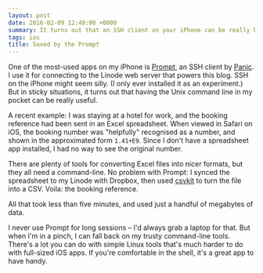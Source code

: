 ```yaml
---
layout: post
date: 2016-02-09 12:49:00 +0000
summary: It turns out that an SSH client on your iPhone can be really handy.
tags: ios
title: Saved by the Prompt
---
```


One of the most-used apps on my iPhone is [Prompt][prompt], an SSH client by [Panic][panic].
I use it for connecting to the Linode web server that powers this blog.
SSH on the iPhone might seem silly.
(I only ever installed it as an experiment.)
But in sticky situations, it turns out that having the Unix command line in my pocket can be really useful.

A recent example: I was staying at a hotel for work, and the booking reference had been sent in an Excel spreadsheet.
When viewed in Safari on iOS, the booking number was "helpfully" recognised as a number, and shown in the approximated form `1.41+E9`.
Since I don't have a spreadsheet app installed, I had no way to see the original number.

There are plenty of tools for converting Excel files into nicer formats, but they all need a command-line.
No problem with Prompt: I synced the spreadsheet to my Linode with Dropbox, then used [csvkit][csvkit] to turn the file into a CSV.
Voila: the booking reference.

All that took less than five minutes, and used just a handful of megabytes of data.

I never use Prompt for long sessions &ndash; I'd always grab a laptop for that.
But when I'm in a pinch, I can fall back on my trusty command-line tools.
There's a lot you can do with simple Linux tools that's much harder to do with full-sized iOS apps.
If you're comfortable in the shell, it's a great app to have handy.

[prompt]: https://www.panic.com/prompt/
[panic]: https://www.panic.com/
[csvkit]: https://github.com/onyxfish/csvkit
